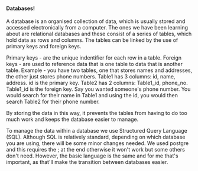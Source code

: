 #### Databases!

A database is an organised collection of data, which is usually stored and accessed electronically from a computer. The ones we have been learning about are relational databases and these consist of a series of tables, which hold data as rows and columns. The tables can be linked by the use of primary keys and foreign keys.

Primary keys - are the unique indentifier for each row in a table.
Foreign keys - are used to reference data that is one table to data that is another table.
Example - you have two tables, one that stores names and addresses, the other just stores phone numbers. Table1 has 3 columns: id, name, address. id is the primary key. Table2 has 2 columns: Table1_id, phone_no. Table1_id is the foreign key. Say you wanted someone's phone number. You would search for their name in Table1 and using the id, you would then search Table2 for their phone number.

By storing the data in this way, it prevents the tables from having to do too much work and keeps the database easier to manage.

To manage the data within a database we use Structured Query Language (SQL). Although SQL is relatively standard, depending on which database you are using, there will be some minor changes needed. We used postgre and this requires the ; at the end otherwise it won't work but some others don't need. However, the basic language is the same and for me that's important, as that'll make the transition between databases easier.
